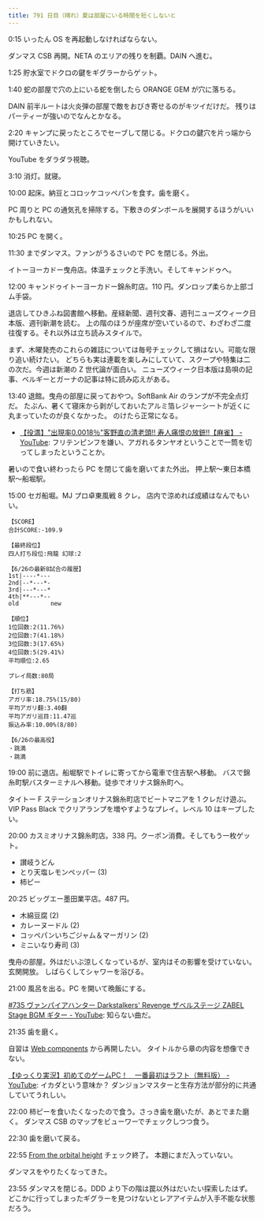 ```yaml
---
title: 791 日目（晴れ）夏は部屋にいる時間を短くしないと
---
```


0:15 いったん OS を再起動しなければならない。

ダンマス CSB 再開。NETA のエリアの残りを制覇。DAIN へ進む。

1:25 貯水室でドクロの鍵をギグラーからゲット。

1:40 蛇の部屋で穴の上にいる蛇を倒したら ORANGE GEM が穴に落ちる。

DAIN 前半ルートは火炎弾の部屋で敵をおびき寄せるのがキツイだけだ。
残りはパーティーが強いのでなんとかなる。

2:20 キャンプに戻ったところでセーブして閉じる。ドクロの鍵穴を片っ端から開けていきたい。

YouTube をダラダラ視聴。

3:10 消灯。就寝。

10:00 起床。納豆とコロッケコッペパンを食す。歯を磨く。

PC 周りと PC の通気孔を掃除する。下敷きのダンボールを展開するほうがいいかもしれない。

10:25 PC を開く。

11:30 までダンマス。ファンがうるさいので PC を閉じる。外出。

イトーヨーカドー曳舟店。体温チェックと手洗い。そしてキャンドゥへ。

12:00 キャンドゥイトーヨーカドー錦糸町店。110 円。ダンロップ柔らか上部ゴム手袋。

退店してひきふね図書館へ移動。産経新聞、週刊文春、週刊ニューズウィーク日本版、週刊新潮を読む。
上の階のほうが座席が空いているので、わざわざ二度往復する。それ以外は立ち読みスタイルで。

まず、木曜発売のこれらの雑誌については毎号チェックして損はない。可能な限り追い続けたい。
どちらも実は連載を楽しみにしていて、スクープや特集は二の次だ。今週は新潮の Z 世代論が面白い。
ニューズウィーク日本版は島唄の記事、ベルギーとガーナの記事は特に読み応えがある。

13:40 退館。曳舟の部屋に戻っておやつ。SoftBank Air のランプが不完全点灯だ。
たぶん、暑くて寝床から剥がしておいたアルミ箔レジャーシートが近くに丸まっていたのが良くなかった。
のけたら正常になる。

* [【役満】"出現率0.0018％"客野直の清老頭!! 寿人痛恨の放銃!!【麻雀】 - YouTube](https://www.youtube.com/watch?v=GFT8w2qr_r0):
  フリテンピンフを嫌い、アガれるタンヤオということで一筒を切ってしまったということか。

暑いので食い終わったら PC を閉じて歯を磨いてまた外出。
押上駅～東日本橋駅～船堀駅。

15:00 セガ船堀。MJ プロ卓東風戦 8 クレ。
店内で涼めれば成績はなんでもいい。

```text
【SCORE】
合計SCORE:-109.9

【最終段位】
四人打ち段位:飛龍 幻球:2

【6/26の最新8試合の履歴】
1st|----*---
2nd|--*---*-
3rd|---*---*
4th|**---*--
old         new

【順位】
1位回数:2(11.76%)
2位回数:7(41.18%)
3位回数:3(17.65%)
4位回数:5(29.41%)
平均順位:2.65

プレイ局数:80局

【打ち筋】
アガリ率:18.75%(15/80)
平均アガリ翻:3.40翻
平均アガリ巡目:11.47巡
振込み率:10.00%(8/80)

【6/26の最高役】
・跳満
・跳満
```

19:00 前に退店。船堀駅でトイレに寄ってから電車で住吉駅へ移動。
バスで錦糸町駅バスターミナルへ移動。徒歩でオリナス錦糸町へ。

タイトー F ステーションオリナス錦糸町店でビートマニアを 1 クレだけ遊ぶ。
VIP Pass Black でクリアランプを増やすようなプレイ。レベル 10 はキープしたい。

20:00 カスミオリナス錦糸町店。338 円。クーポン消費。そしてもう一枚ゲット。

* 讃岐うどん
* とり天塩レモンペッパー (3)
* 柿ピー

20:25 ビッグエー墨田業平店。487 円。

* 木綿豆腐 (2)
* カレーヌードル (2)
* コッペパンいちごジャム＆マーガリン (2)
* ミニいなり寿司 (3)

曳舟の部屋。外はだいぶ涼しくなっているが、室内はその影響を受けていない。玄関開放。
しばらくしてシャワーを浴びる。

21:00 風呂を出る。PC を開いて晩飯にする。

[&#x23;735 ヴァンパイアハンター Darkstalkers' Revenge ザベルステージ ZABEL Stage BGM ギター - YouTube](https://www.youtube.com/watch?v=Hk0f1yYqkMQ):
知らない曲だ。

21:35 歯を磨く。

自習は [Web components](https://javascript.info/web-components) から再開したい。
タイトルから章の内容を想像できない。

[【ゆっくり実況】初めてのゲームPC！　一番最初はラフト（無料版） - YouTube](https://www.youtube.com/watch?v=SnCgqpO2XBg):
イカダという意味か？ ダンジョンマスターと生存方法が部分的に共通していてうれしい。

22:00 柿ピーを食いたくなったので食う。さっき歯を磨いたが、あとでまた磨く。
ダンマス CSB のマップをビューワーでチェックしつつ食う。

22:30 歯を磨いて戻る。

22:55 [From the orbital height](https://javascript.info/webcomponents-intro) チェック終了。
本題にまだ入っていない。

ダンマスをやりたくなってきた。

23:55 ダンマスを閉じる。DDD より下の階は罠以外はだいたい探索したはず。
どこかに行ってしまったギグラーを見つけないとレアアイテムが入手不能な状態だろう。
